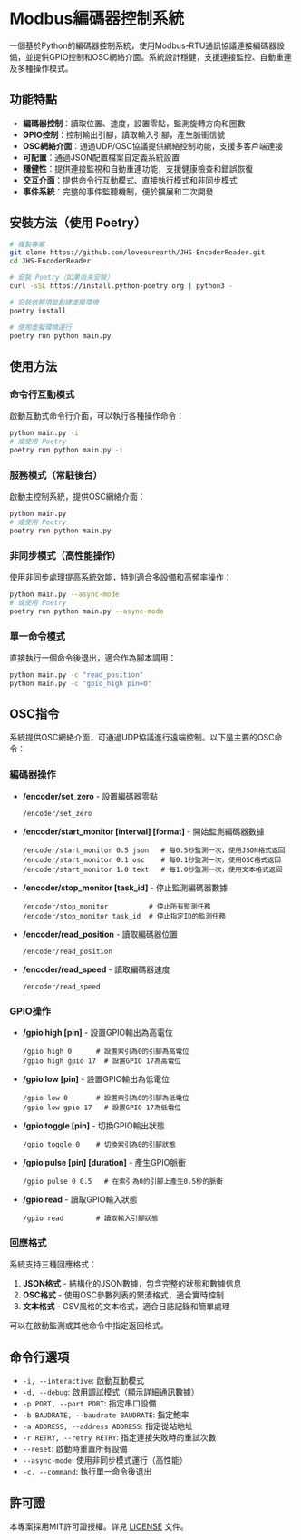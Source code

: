 # Modbus編碼器控制系統

一個基於Python的編碼器控制系統，使用Modbus-RTU通訊協議連接編碼器設備，並提供GPIO控制和OSC網絡介面。系統設計穩健，支援連接監控、自動重連及多種操作模式。

## 功能特點

- **編碼器控制**：讀取位置、速度，設置零點，監測旋轉方向和圈數
- **GPIO控制**：控制輸出引腳，讀取輸入引腳，產生脈衝信號
- **OSC網絡介面**：通過UDP/OSC協議提供網絡控制功能，支援多客戶端連接
- **可配置**：通過JSON配置檔案自定義系統設置
- **穩健性**：提供連接監視和自動重連功能，支援健康檢查和錯誤恢復
- **交互介面**：提供命令行互動模式、直接執行模式和非同步模式
- **事件系統**：完整的事件監聽機制，便於擴展和二次開發

## 安裝方法（使用 Poetry）

```bash
# 複製專案
git clone https://github.com/loveourearth/JHS-EncoderReader.git
cd JHS-EncoderReader

# 安裝 Poetry（如果尚未安裝）
curl -sSL https://install.python-poetry.org | python3 -

# 安裝依賴項並創建虛擬環境
poetry install

# 使用虛擬環境運行
poetry run python main.py
```

## 使用方法

### 命令行互動模式

啟動互動式命令行介面，可以執行各種操作命令：

```bash
python main.py -i
# 或使用 Poetry
poetry run python main.py -i
```

### 服務模式（常駐後台）

啟動主控制系統，提供OSC網絡介面：

```bash
python main.py
# 或使用 Poetry
poetry run python main.py
```

### 非同步模式（高性能操作）

使用非同步處理提高系統效能，特別適合多設備和高頻率操作：

```bash
python main.py --async-mode
# 或使用 Poetry
poetry run python main.py --async-mode
```

### 單一命令模式

直接執行一個命令後退出，適合作為腳本調用：

```bash
python main.py -c "read_position"
python main.py -c "gpio_high pin=0"
```

## OSC指令

系統提供OSC網絡介面，可通過UDP協議進行遠端控制。以下是主要的OSC命令：

### 編碼器操作

- **/encoder/set_zero** - 設置編碼器零點
  ```
  /encoder/set_zero
  ```

- **/encoder/start_monitor [interval] [format]** - 開始監測編碼器數據
  ```
  /encoder/start_monitor 0.5 json   # 每0.5秒監測一次，使用JSON格式返回
  /encoder/start_monitor 0.1 osc    # 每0.1秒監測一次，使用OSC格式返回
  /encoder/start_monitor 1.0 text   # 每1.0秒監測一次，使用文本格式返回
  ```
  
- **/encoder/stop_monitor [task_id]** - 停止監測編碼器數據
  ```
  /encoder/stop_monitor          # 停止所有監測任務
  /encoder/stop_monitor task_id  # 停止指定ID的監測任務
  ```

- **/encoder/read_position** - 讀取編碼器位置
  ```
  /encoder/read_position
  ```

- **/encoder/read_speed** - 讀取編碼器速度
  ```
  /encoder/read_speed
  ```

### GPIO操作

- **/gpio high [pin]** - 設置GPIO輸出為高電位
  ```
  /gpio high 0      # 設置索引為0的引腳為高電位
  /gpio high gpio 17  # 設置GPIO 17為高電位
  ```

- **/gpio low [pin]** - 設置GPIO輸出為低電位
  ```
  /gpio low 0       # 設置索引為0的引腳為低電位
  /gpio low gpio 17   # 設置GPIO 17為低電位
  ```

- **/gpio toggle [pin]** - 切換GPIO輸出狀態
  ```
  /gpio toggle 0    # 切換索引為0的引腳狀態
  ```

- **/gpio pulse [pin] [duration]** - 產生GPIO脈衝
  ```
  /gpio pulse 0 0.5   # 在索引為0的引腳上產生0.5秒的脈衝
  ```

- **/gpio read** - 讀取GPIO輸入狀態
  ```
  /gpio read        # 讀取輸入引腳狀態
  ```

### 回應格式

系統支持三種回應格式：

1. **JSON格式** - 結構化的JSON數據，包含完整的狀態和數據信息
2. **OSC格式** - 使用OSC參數列表的緊湊格式，適合實時控制
3. **文本格式** - CSV風格的文本格式，適合日誌記錄和簡單處理

可以在啟動監測或其他命令中指定返回格式。

## 命令行選項

- `-i, --interactive`: 啟動互動模式
- `-d, --debug`: 啟用調試模式（顯示詳細通訊數據）
- `-p PORT, --port PORT`: 指定串口設備
- `-b BAUDRATE, --baudrate BAUDRATE`: 指定鮑率
- `-a ADDRESS, --address ADDRESS`: 指定從站地址
- `-r RETRY, --retry RETRY`: 指定連接失敗時的重試次數
- `--reset`: 啟動時重置所有設備
- `--async-mode`: 使用非同步模式運行（高性能）
- `-c, --command`: 執行單一命令後退出

## 許可證

本專案採用MIT許可證授權。詳見 [LICENSE](LICENSE) 文件。